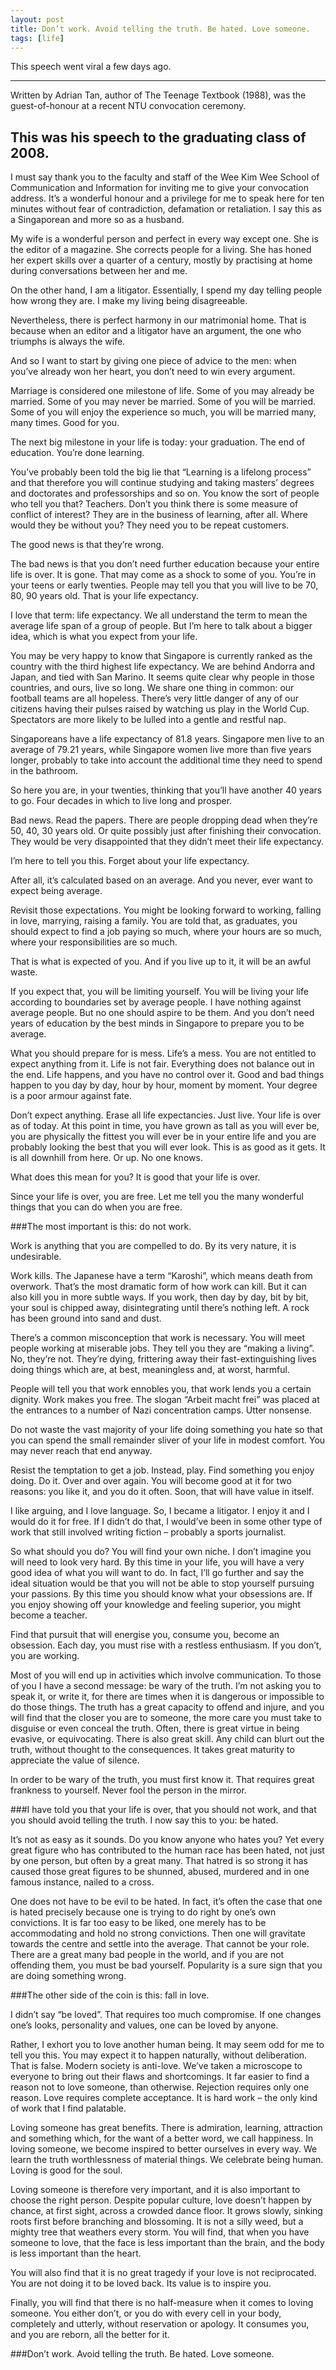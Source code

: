 ```yaml
---
layout: post
title: Don’t work. Avoid telling the truth. Be hated. Love someone.
tags: [life]
---
```

This speech went viral a few days ago.

-----
Written by Adrian Tan, author of The Teenage Textbook (1988), was the guest-of-honour at a recent NTU convocation ceremony.

This was his speech to the graduating class of 2008.
-----

I must say thank you to the faculty and staff of the Wee Kim Wee School of Communication and Information for inviting me to give your convocation address. It’s a wonderful honour and a privilege for me to speak here for ten minutes without fear of contradiction, defamation or retaliation. I say this as a Singaporean and more so as a husband.

My wife is a wonderful person and perfect in every way except one. She is the editor of a magazine. She corrects people for a living. She has honed her expert skills over a quarter of a century, mostly by practising at home during conversations between her and me.

On the other hand, I am a litigator. Essentially, I spend my day telling people how wrong they are. I make my living being disagreeable.

Nevertheless, there is perfect harmony in our matrimonial home. That is because when an editor and a litigator have an argument, the one who triumphs is always the wife.

And so I want to start by giving one piece of advice to the men: when you’ve already won her heart, you don’t need to win every argument.

Marriage is considered one milestone of life. Some of you may already be married. Some of you may never be married. Some of you will be married. Some of you will enjoy the experience so much, you will be married many, many times. Good for you.

The next big milestone in your life is today: your graduation. The end of education. You’re done learning.

You’ve probably been told the big lie that “Learning is a lifelong process” and that therefore you will continue studying and taking masters’ degrees and doctorates and professorships and so on. You know the sort of people who tell you that? Teachers. Don’t you think there is some measure of conflict of interest? They are in the business of learning, after all. Where would they be without you? They need you to be repeat customers.

The good news is that they’re wrong.

The bad news is that you don’t need further education because your entire life is over. It is gone. That may come as a shock to some of you. You’re in your teens or early twenties. People may tell you that you will live to be 70, 80, 90 years old. That is your life expectancy.

I love that term: life expectancy. We all understand the term to mean the average life span of a group of people. But I’m here to talk about a bigger idea, which is what you expect from your life.

You may be very happy to know that Singapore is currently ranked as the country with the third highest life expectancy. We are behind Andorra and Japan, and tied with San Marino. It seems quite clear why people in those countries, and ours, live so long. We share one thing in common: our football teams are all hopeless. There’s very little danger of any of our citizens having their pulses raised by watching us play in the World Cup. Spectators are more likely to be lulled into a gentle and restful nap.

Singaporeans have a life expectancy of 81.8 years. Singapore men live to an average of 79.21 years, while Singapore women live more than five years longer, probably to take into account the additional time they need to spend in the bathroom.

So here you are, in your twenties, thinking that you’ll have another 40 years to go. Four decades in which to live long and prosper.

Bad news. Read the papers. There are people dropping dead when they’re 50, 40, 30 years old. Or quite possibly just after finishing their convocation. They would be very disappointed that they didn’t meet their life expectancy.

I’m here to tell you this. Forget about your life expectancy.

After all, it’s calculated based on an average. And you never, ever want to expect being average.

Revisit those expectations. You might be looking forward to working, falling in love, marrying, raising a family. You are told that, as graduates, you should expect to find a job paying so much, where your hours are so much, where your responsibilities are so much.

That is what is expected of you. And if you live up to it, it will be an awful waste.

If you expect that, you will be limiting yourself. You will be living your life according to boundaries set by average people. I have nothing against average people. But no one should aspire to be them. And you don’t need years of education by the best minds in Singapore to prepare you to be average.

What you should prepare for is mess. Life’s a mess. You are not entitled to expect anything from it. Life is not fair. Everything does not balance out in the end. Life happens, and you have no control over it. Good and bad things happen to you day by day, hour by hour, moment by moment. Your degree is a poor armour against fate.

Don’t expect anything. Erase all life expectancies. Just live. Your life is over as of today. At this point in time, you have grown as tall as you will ever be, you are physically the fittest you will ever be in your entire life and you are probably looking the best that you will ever look. This is as good as it gets. It is all downhill from here. Or up. No one knows.

What does this mean for you? It is good that your life is over.

Since your life is over, you are free. Let me tell you the many wonderful things that you can do when you are free.

###The most important is this: do not work.

Work is anything that you are compelled to do. By its very nature, it is undesirable.

Work kills. The Japanese have a term “Karoshi”, which means death from overwork. That’s the most dramatic form of how work can kill. But it can also kill you in more subtle ways. If you work, then day by day, bit by bit, your soul is chipped away, disintegrating until there’s nothing left. A rock has been ground into sand and dust.

There’s a common misconception that work is necessary. You will meet people working at miserable jobs. They tell you they are “making a living”. No, they’re not. They’re dying, frittering away their fast-extinguishing lives doing things which are, at best, meaningless and, at worst, harmful.

People will tell you that work ennobles you, that work lends you a certain dignity. Work makes you free. The slogan “Arbeit macht frei” was placed at the entrances to a number of Nazi concentration camps. Utter nonsense.

Do not waste the vast majority of your life doing something you hate so that you can spend the small remainder sliver of your life in modest comfort. You may never reach that end anyway.

Resist the temptation to get a job. Instead, play. Find something you enjoy doing. Do it. Over and over again. You will become good at it for two reasons: you like it, and you do it often. Soon, that will have value in itself.

I like arguing, and I love language. So, I became a litigator. I enjoy it and I would do it for free. If I didn’t do that, I would’ve been in some other type of work that still involved writing fiction – probably a sports journalist.

So what should you do? You will find your own niche. I don’t imagine you will need to look very hard. By this time in your life, you will have a very good idea of what you will want to do. In fact, I’ll go further and say the ideal situation would be that you will not be able to stop yourself pursuing your passions. By this time you should know what your obsessions are. If you enjoy showing off your knowledge and feeling superior, you might become a teacher.

Find that pursuit that will energise you, consume you, become an obsession. Each day, you must rise with a restless enthusiasm. If you don’t, you are working.

Most of you will end up in activities which involve communication. To those of you I have a second message: be wary of the truth. I’m not asking you to speak it, or write it, for there are times when it is dangerous or impossible to do those things. The truth has a great capacity to offend and injure, and you will find that the closer you are to someone, the more care you must take to disguise or even conceal the truth. Often, there is great virtue in being evasive, or equivocating. There is also great skill. Any child can blurt out the truth, without thought to the consequences. It takes great maturity to appreciate the value of silence.

In order to be wary of the truth, you must first know it. That requires great frankness to yourself. Never fool the person in the mirror.

###I have told you that your life is over, that you should not work, and that you should avoid telling the truth. I now say this to you: be hated.

It’s not as easy as it sounds. Do you know anyone who hates you? Yet every great figure who has contributed to the human race has been hated, not just by one person, but often by a great many. That hatred is so strong it has caused those great figures to be shunned, abused, murdered and in one famous instance, nailed to a cross.

One does not have to be evil to be hated. In fact, it’s often the case that one is hated precisely because one is trying to do right by one’s own convictions. It is far too easy to be liked, one merely has to be accommodating and hold no strong convictions. Then one will gravitate towards the centre and settle into the average. That cannot be your role. There are a great many bad people in the world, and if you are not offending them, you must be bad yourself. Popularity is a sure sign that you are doing something wrong.

###The other side of the coin is this: fall in love.

I didn’t say “be loved”. That requires too much compromise. If one changes one’s looks, personality and values, one can be loved by anyone.

Rather, I exhort you to love another human being. It may seem odd for me to tell you this. You may expect it to happen naturally, without deliberation. That is false. Modern society is anti-love. We’ve taken a microscope to everyone to bring out their flaws and shortcomings. It far easier to find a reason not to love someone, than otherwise. Rejection requires only one reason. Love requires complete acceptance. It is hard work – the only kind of work that I find palatable.

Loving someone has great benefits. There is admiration, learning, attraction and something which, for the want of a better word, we call happiness. In loving someone, we become inspired to better ourselves in every way. We learn the truth worthlessness of material things. We celebrate being human. Loving is good for the soul.

Loving someone is therefore very important, and it is also important to choose the right person. Despite popular culture, love doesn’t happen by chance, at first sight, across a crowded dance floor. It grows slowly, sinking roots first before branching and blossoming. It is not a silly weed, but a mighty tree that weathers every storm.
You will find, that when you have someone to love, that the face is less important than the brain, and the body is less important than the heart.

You will also find that it is no great tragedy if your love is not reciprocated. You are not doing it to be loved back. Its value is to inspire you.

Finally, you will find that there is no half-measure when it comes to loving someone. You either don’t, or you do with every cell in your body, completely and utterly, without reservation or apology. It consumes you, and you are reborn, all the better for it.

###Don’t work. Avoid telling the truth. Be hated. Love someone.